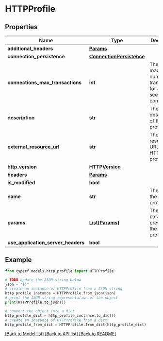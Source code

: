 # HTTPProfile


## Properties

Name | Type | Description | Notes
------------ | ------------- | ------------- | -------------
**additional_headers** | [**Params**](Params.md) |  | [optional] 
**connection_persistence** | [**ConnectionPersistence**](ConnectionPersistence.md) |  | [optional] 
**connections_max_transactions** | **int** | The maximum number of transactions for all scenario connections. | [optional] 
**description** | **str** | The description of the HTTP profile. | 
**external_resource_url** | **str** | The external resource URL of the HTTP profile. | 
**http_version** | [**HTTPVersion**](HTTPVersion.md) |  | [optional] 
**headers** | [**Params**](Params.md) |  | [optional] 
**is_modified** | **bool** |  | 
**name** | **str** | The name of the HTTP profile. | 
**params** | [**List[Params]**](Params.md) | The list of parameters present in the HTTP profile. | 
**use_application_server_headers** | **bool** |  | [optional] 

## Example

```python
from cyperf.models.http_profile import HTTPProfile

# TODO update the JSON string below
json = "{}"
# create an instance of HTTPProfile from a JSON string
http_profile_instance = HTTPProfile.from_json(json)
# print the JSON string representation of the object
print(HTTPProfile.to_json())

# convert the object into a dict
http_profile_dict = http_profile_instance.to_dict()
# create an instance of HTTPProfile from a dict
http_profile_from_dict = HTTPProfile.from_dict(http_profile_dict)
```
[[Back to Model list]](../README.md#documentation-for-models) [[Back to API list]](../README.md#documentation-for-api-endpoints) [[Back to README]](../README.md)


